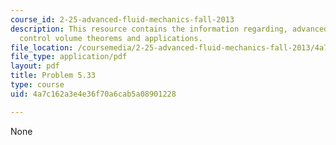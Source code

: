 ```yaml
---
course_id: 2-25-advanced-fluid-mechanics-fall-2013
description: This resource contains the information regarding, advanced fluid mechanics,
  control volume theorems and applications.
file_location: /coursemedia/2-25-advanced-fluid-mechanics-fall-2013/4a7c162a3e4e36f70a6cab5a08901228_MIT2_25F13_Shapi5.33_Prob.pdf
file_type: application/pdf
layout: pdf
title: Problem 5.33
type: course
uid: 4a7c162a3e4e36f70a6cab5a08901228

---
```

None